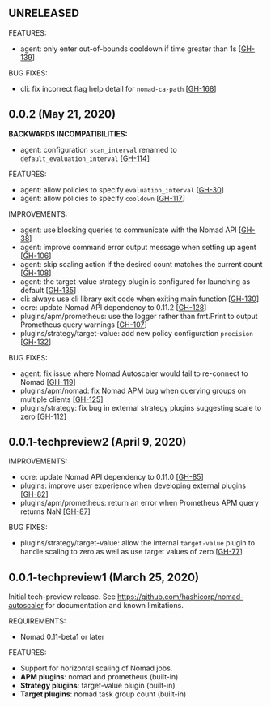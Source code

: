## UNRELEASED

FEATURES:
 * agent: only enter out-of-bounds cooldown if time greater than 1s [[GH-139](https://github.com/hashicorp/nomad-autoscaler/pull/139)]

BUG FIXES:
 * cli: fix incorrect flag help detail for `nomad-ca-path` [[GH-168](https://github.com/hashicorp/nomad-autoscaler/pull/168)]

## 0.0.2 (May 21, 2020)

__BACKWARDS INCOMPATIBILITIES:__
 * agent: configuration `scan_interval` renamed to `default_evaluation_interval` [[GH-114](https://github.com/hashicorp/nomad-autoscaler/pull/114)]

FEATURES:
 * agent: allow policies to specify `evaluation_interval` [[GH-30](https://github.com/hashicorp/nomad-autoscaler/pull/30)]
 * agent: allow policies to specify `cooldown` [[GH-117](https://github.com/hashicorp/nomad-autoscaler/pull/117)]

IMPROVEMENTS:
 * agent: use blocking queries to communicate with the Nomad API [[GH-38](https://github.com/hashicorp/nomad-autoscaler/issues/38)]
 * agent: improve command error output message when setting up agent [[GH-106](https://github.com/hashicorp/nomad-autoscaler/pull/106)]
 * agent: skip scaling action if the desired count matches the current count [[GH-108](https://github.com/hashicorp/nomad-autoscaler/pull/108)]
 * agent: the target-value strategy plugin is configured for launching as default [[GH-135](https://github.com/hashicorp/nomad-autoscaler/pull/135)]
 * cli: always use cli library exit code when exiting main function [[GH-130](https://github.com/hashicorp/nomad-autoscaler/pull/130)]
 * core: update Nomad API dependency to 0.11.2 [[GH-128](https://github.com/hashicorp/nomad-autoscaler/pull/128)]
 * plugins/apm/prometheus: use the logger rather than fmt.Print to output Prometheus query warnings [[GH-107](https://github.com/hashicorp/nomad-autoscaler/pull/107)]
 * plugins/strategy/target-value: add new policy configuration `precision` [[GH-132](https://github.com/hashicorp/nomad-autoscaler/issues/132)]

BUG FIXES:
 * agent: fix issue where Nomad Autoscaler would fail to re-connect to Nomad [[GH-119](https://github.com/hashicorp/nomad-autoscaler/issues/119)]
 * plugins/apm/nomad: fix Nomad APM bug when querying groups on multiple clients [[GH-125](https://github.com/hashicorp/nomad-autoscaler/pull/125)]
 * plugins/strategy: fix bug in external strategy plugins suggesting scale to zero [[GH-112](https://github.com/hashicorp/nomad-autoscaler/pull/122)]

## 0.0.1-techpreview2 (April 9, 2020)

IMPROVEMENTS:
 * core: update Nomad API dependency to 0.11.0 [[GH-85](https://github.com/hashicorp/nomad-autoscaler/pull/85)]
 * plugins: improve user experience when developing external plugins [[GH-82](https://github.com/hashicorp/nomad-autoscaler/pull/82)]
 * plugins/apm/prometheus: return an error when Prometheus APM query returns NaN [[GH-87](https://github.com/hashicorp/nomad-autoscaler/pull/87)]

BUG FIXES:
 * plugins/strategy/target-value: allow the internal `target-value` plugin to handle scaling to zero as well as use target values of zero [[GH-77](https://github.com/hashicorp/nomad-autoscaler/pull/77)]

## 0.0.1-techpreview1 (March 25, 2020)

Initial tech-preview release.
See https://github.com/hashicorp/nomad-autoscaler for documentation and known limitations.

REQUIREMENTS:
* Nomad 0.11-beta1 or later

FEATURES:
* Support for horizontal scaling of Nomad jobs.
* **APM plugins**: nomad and prometheus (built-in)
* **Strategy plugins**: target-value plugin (built-in)
* **Target plugins**: nomad task group count (built-in)
